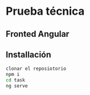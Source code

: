 # Prueba técnica 
## Fronted Angular

## Installación

```sh
clonar el reposiotorio
npm i
cd task
ng serve
```
